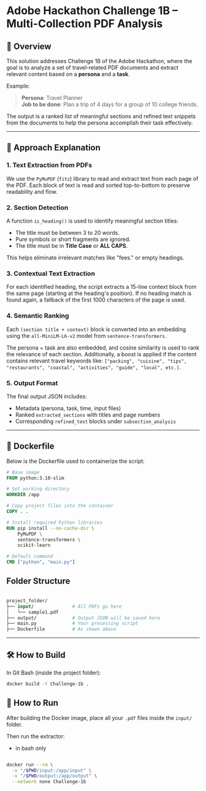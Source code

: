 # Adobe Hackathon Challenge 1B – Multi-Collection PDF Analysis

## 🚀 Overview

This solution addresses Challenge 1B of the Adobe Hackathon, where the goal is to analyze a set of travel-related PDF documents and extract relevant content based on a **persona** and a **task**.

Example:
> **Persona**: Travel Planner  
> **Job to be done**: Plan a trip of 4 days for a group of 10 college friends.

The output is a ranked list of meaningful sections and refined text snippets from the documents to help the persona accomplish their task effectively.

---

## 🧠 Approach Explanation

### 1. **Text Extraction from PDFs**
We use the `PyMuPDF` (`fitz`) library to read and extract text from each page of the PDF. Each block of text is read and sorted top-to-bottom to preserve readability and flow.

### 2. **Section Detection**
A function `is_heading()` is used to identify meaningful section titles:
- The title must be between 3 to 20 words.
- Pure symbols or short fragments are ignored.
- The title must be in **Title Case** or **ALL CAPS**.

This helps eliminate irrelevant matches like "fees." or empty headings.

### 3. **Contextual Text Extraction**
For each identified heading, the script extracts a 15-line context block from the same page (starting at the heading's position). If no heading match is found again, a fallback of the first 1000 characters of the page is used.

### 4. **Semantic Ranking**
Each `(section title + context)` block is converted into an embedding using the `all-MiniLM-L6-v2` model from `sentence-transformers`.

The persona + task are also embedded, and cosine similarity is used to rank the relevance of each section. Additionally, a boost is applied if the content contains relevant travel keywords like:
`["packing", "cuisine", "tips", "restaurants", "coastal", "activities", "guide", "local", etc.]`.

### 5. **Output Format**
The final output JSON includes:
- Metadata (persona, task, time, input files)
- Ranked `extracted_sections` with titles and page numbers
- Corresponding `refined_text` blocks under `subsection_analysis`

---

## 🐳 Dockerfile

Below is the Dockerfile used to containerize the script:

```dockerfile
# Base image
FROM python:3.10-slim

# Set working directory
WORKDIR /app

# Copy project files into the container
COPY . .

# Install required Python libraries
RUN pip install --no-cache-dir \
    PyMuPDF \
    sentence-transformers \
    scikit-learn

# Default command
CMD ["python", "main.py"]
```
## Folder Structure
```graphql

project_folder/
├── input/              # All PDFs go here
│   └── sample1.pdf
├── output/             # Output JSON will be saved here
├── main.py             # Your processing script
├── Dockerfile          # As shown above

```

---

## 🛠️ How to Build

In Git Bash (inside the project folder):

```bash
docker build -t Challenge-1b .

```


## 🚀 How to Run

After building the Docker image, place all your `.pdf` files inside the `input/` folder.

Then run the extractor:
- in bash only

```bash

docker run --rm \
  -v "/$PWD/input:/app/input" \
  -v "/$PWD/output:/app/output" \
  --network none Challenge-1b
```
